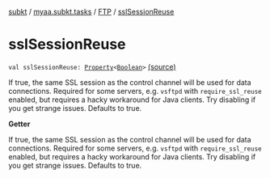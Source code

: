 [subkt](../../index.md) / [myaa.subkt.tasks](../index.md) / [FTP](index.md) / [sslSessionReuse](./ssl-session-reuse.md)

# sslSessionReuse

`val sslSessionReuse: `[`Property`](https://docs.gradle.org/current/javadoc/org/gradle/api/provider/Property.html)`<`[`Boolean`](https://kotlinlang.org/api/latest/jvm/stdlib/kotlin/-boolean/index.html)`>` [(source)](https://github.com/Myaamori/SubKt/blob/0.1.9/src/main/kotlin/myaa/subkt/tasks/tasks.kt#L1787)

If true, the same SSL session as the control channel will be used for data connections.
Required for some servers, e.g. `vsftpd` with `require_ssl_reuse` enabled,
but requires a hacky workaround for Java clients. Try disabling if you get strange issues.
Defaults to true.

**Getter**

If true, the same SSL session as the control channel will be used for data connections.
Required for some servers, e.g. `vsftpd` with `require_ssl_reuse` enabled,
but requires a hacky workaround for Java clients. Try disabling if you get strange issues.
Defaults to true.

